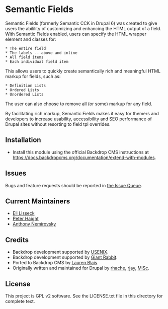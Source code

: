 Semantic Fields
======================

Semantic Fields (formerly Semantic CCK in Drupal 6) was created to give users the abilility of customizing and enhancing the HTML output of a field. With Semantic Fields enabled, users can specify the HTML wrapper element and classes for:

    * The entire field
    * The labels -- above and inline
    * All field items
    * Each individual field item

This allows users to quickly create semantically rich and meaningful HTML markup for fields, such as:

    * Definition Lists
    * Ordered Lists
    * Unordered Lists

The user can also choose to remove all (or some) markup for any field.

By facilitating rich markup, Semantic Fields makes it easy for themers and developers to increase usability, accessibility and SEO performance of Drupal sites without resorting to field tpl overrides.

Installation
------------

- Install this module using the official Backdrop CMS instructions at
  https://docs.backdropcms.org/documentation/extend-with-modules.

Issues
------

Bugs and feature requests should be reported in [the Issue Queue](https://github.com/backdrop-contrib/semantic_field/issues).

Current Maintainers
-------------------

- [Eli Lisseck](https://github.com/elisseck)
- [Peter Haight](https://github.com/Dawnthorn)
- [Anthony Nemirovsky](https://github.com/anemirovsky)

Credits
-------

- Backdrop development supported by [USENIX](https://www.usenix.org/).
- Backdrop development supported by [Giant Rabbit](https://giantrabbit.com).
- Ported to Backdrop CMS by [Lauren Blais](https://github.com/lblais).
- Originally written and maintained for Drupal by [rhache](https://www.drupal.org/u/rhache), [rjay](https://www.drupal.org/u/rjay), [MiSc](https://www.drupal.org/u/misc).

License
-------

This project is GPL v2 software.
See the LICENSE.txt file in this directory for complete text.

